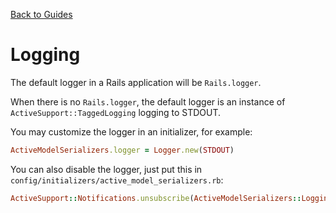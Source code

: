 [Back to Guides](../README.md)

# Logging

The default logger in a Rails application will be `Rails.logger`.

When there is no `Rails.logger`, the default logger is an instance of
`ActiveSupport::TaggedLogging` logging to STDOUT.

You may customize the logger in an initializer, for example:

```ruby
ActiveModelSerializers.logger = Logger.new(STDOUT)
```

You can also disable the logger, just put this in `config/initializers/active_model_serializers.rb`:

```ruby
ActiveSupport::Notifications.unsubscribe(ActiveModelSerializers::Logging::RENDER_EVENT)
```
